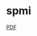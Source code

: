 # spmi
[PDF](‘http://oa.ee.tsinghua.edu.cn/~ouzhijian/pgm/pgm-pdf/Chen&Goodman1998_An%20empirical%20study%20of%20smoothing%20techniques%20for%20language%20modeling.pdf’)
